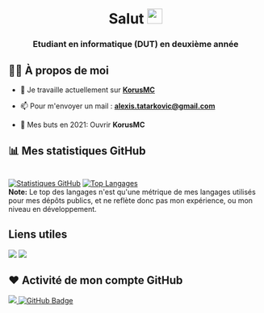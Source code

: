 <h1 align="center">Salut <img src="https://raw.githubusercontent.com/MartinHeinz/MartinHeinz/master/wave.gif" width="30px"></h1>
<h3 align="center">Etudiant en informatique (DUT) en deuxième année</h3>

## 🙋‍♂️ À propos de moi

- 🔭 Je travaille actuellement sur **[KorusMC](https://korusmc.fr/)**

- 📫 Pour m'envoyer un mail : **alexis.tatarkovic@gmail.com**

- 🥅 Mes buts en 2021: Ouvrir **KorusMC**

## 📊 Mes statistiques GitHub

<br/>
    <a href="https://github.com/SubhamRaoniar28/github-readme-stats"><img alt="Statistiques GitHub" src="https://github-readme-stats.vercel.app/api?username=ShAd-x&show_icons=true&count_private=true&theme=react&hide_border=true&bg_color=0D1117" /></a>
  <a href="https://github.com/SubhamRaoniar28/github-readme-stats"><img alt="Top Langages" src="https://github-readme-stats.vercel.app/api/top-langs/?username=ShAd-x&langs_count=8&count_private=true&layout=compact&theme=react&hide_border=true&bg_color=0D1117" /></a>
  <br/>
  <b>Note:</b> Le top des langages n'est qu'une métrique de mes langages utilisés pour mes dépôts publics, et ne reflète donc pas mon expérience, ou mon niveau en développement.

## Liens utiles
<p align="left">

<a href = "https://www.linkedin.com/in/alexis-tatarkovic-8a16031a1/"><img src="https://img.icons8.com/fluent/48/000000/linkedin.png"/></a>
<a href = "https://twitter.com/ShAd_x_x"><img src="https://img.icons8.com/fluent/48/000000/twitter.png"/></a>

</p>

## ❤ Activité de mon compte GitHub
<a href="https://github.com/Meghna-DAS/github-profile-views-counter">
    <img src="https://komarev.com/ghpvc/?username=ShAd-x">
</a>
<a href="https://github.com/ShAd-x?tab=followers"><img src="https://img.shields.io/github/followers/ShAd-x?label=Followers&style=social" alt="GitHub Badge"></a>
